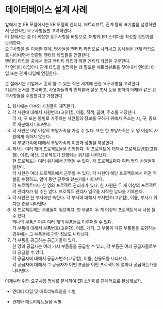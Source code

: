 # 데이터베이스 설계 사례

앞에서 본 ER 모델에서는 ER 모델의 엔티티, 애트리뷰트, 관계 등의 표기법을 설명하면서 단편적인 요구사항들만 고려하였다.  
이 장에서는 좀 더 복잡한 요구사항을 바탕으로, 어떻게 ER 스키마를 작성할 것인가를 논의한다.  
요구사항을 잘 이해한 후에, 명사들을 엔티티 타입으로 나타내고 동사들을 관계 타입으로 나타내면서 연관된 엔티티 타입들을 연결한다.  
엔티티 타입들 중에서 정규 엔티티 타입과 약한 엔티티 타입을 구분한다.  
각 엔티티 타입이나 관계 타입을 설명하는 데 필요한 애트리뷰트를 찾아내서 엔티티 타입 또는 관계 타입에 연결한다.

본 절에서는 기업에서 흔히 볼 수 있는 작은 세계에 관한 요구사항을 고려한다.  
기존의 문서를 조사하고, 사용자들과의 인터뷰와 설문 조사 등을 통하여 아래와 같은 요구사항들을 수집했다고 가정한다.

1. 회사에는 다수의 사원들이 재직한다.
2. 각 사원에 대해서 사원번호(고유함), 이름, 직책, 급여, 주소를 저장한다.  
   각 시, 구 또는 동별로 거주하는 사원들의 정보를 구하기 위해서 주소는 시, 구, 동으로 세분해서 나타낸다.
3. 각 사원은 0명 이상의 부양가족을 가질 수 있다. 또한 한 부양가족은 두 명 이상의 사원에게 속하지 않는다.  
   각 부양가족에 대해서 부양가족의 이름과 성별을 저장한다.
4. 회사는 여러 개의 프로젝트들을 진행한다. 각 프로젝트에 대해서 프로젝트번호(고유함), 이름, 예산, 프로젝트가 진행되는 위치를 나타낸다.  
   한 프로젝트는 여러 위치에서 진행될 수 있다. 각 프로젝트마다 여러 명의 사원들이 일한다.  
   각 사원은 여러 프로젝트에서 근무할 수 있다. 각 사원이 해당 프로젝트에서 어떤 역할을 수행하고, 얼마 동안 근무해 왔는가를 나타낸다.  
   각 프로젝트마다 한 명의 프로젝트 관리자가 있다. 한 사원은 두 개 이상의 프로젝트의 관리자가 될 수는 없다. 프로젝트 관리자 임무를 시작한 날짜를 기록한다.
5. 각 사원은 한 부서에만 속한다. 각 부서에 대해서 부서번호(고유함), 이름, 부서가 위치한 층을 나타낸다.
6. 각 프로젝트에는 부품들이 필요하다. 한 부품이 두 개 이상의 프로젝트에서 사용 될 수 있다.  
   하나의 부품은 다른 여러 개의 부품들로 이루어질 수 있다.  
   각 부품에 대해서 부품번호(고유함), 이름, 가격, 그 부품이 다른 부품들을 포함하는 경우에는 그 부품들에 관한 정보도 나타낸다.
7. 각 부품을 공급하는 공급자들이 있다.  
   한 명의 공급자는 여러 가지 부품들을 공급할 수 있고, 각 부품은 여러 공급자들로부터 공급될 수 있다.  
   각 공급자에 대해서 공급자번호(고유함), 이름, 신용도를 나타낸다.  
   각 공급자에 대해서 그 공급자가 어떤 부품을 어떤 프로젝트에 얼마나 공급하는가를 나타낸다.

이제부터 위의 요구사항 명세를 분석하여 ER 스키마를 단계적으로 완성해보자.

- 엔티티 타입 및 애트리뷰트들을 식별

- 관계와 애트리뷰트들을 식별

  


